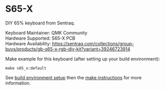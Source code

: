 S65-X
=====

DIY 65% keyboard from Sentraq.

Keyboard Maintainer: QMK Community  
Hardware Supported: S65-X PCB  
Hardware Availability: https://sentraq.com/collections/group-buys/products/gb-s65-x-rgb-diy-kit?variant=39246723914

Make example for this keyboard (after setting up your build environment):

    make s65_x:default

See [build environment setup](https://docs.qmk.fm/build_environment_setup.html) then the [make instructions](https://docs.qmk.fm/make_instructions.html) for more information.

